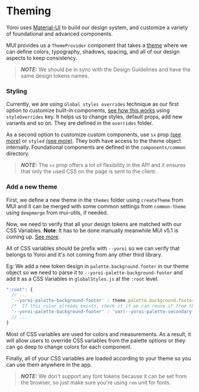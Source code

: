 # Theming

Yoroi uses [Material-UI](https://mui.com) to build our design system, and customize a variety of foundational and advanced components.

MUI provides us a `ThemeProvider` component that takes a [theme](https://mui.com/customization/theming/) where we can define colors, typography, shadows, spacing, and all of our design aspects to keep consistency.

> **_NOTE:_**  We should be in sync with the Design Guidelines and have the same design tokens names.

### Styling

Currently, we are using `Global styles overrides` technique as our first option to customize built-in components, [see how this works](https://mui.com/customization/theme-components/) using `styleOverrides` key. It helps us to change styles, default props, add new variants and so on. They are defined in the `overrides` folder.

As a second option to customize custom components, use `sx` prop [(see more)](https://mui.com/system/the-sx-prop/) or `styled` [(see more)](https://mui.com/system/styled/). They both have access to the theme object internally.
Foundational components are defined in the `components/common` directory.

> **_NOTE:_**  The `sx` prop offers a lot of flexibility in the API and it ensures that only the used CSS on the page is sent to the client.


### Add a new theme
First, we define a new theme in the `themes` folder using `createTheme` from MUI and it can be merged with some common settings from `common-theme` using `deepmerge` from mui-utils, if needed.

Now, we need to verify that all your design tokens are matched with our CSS Variables.
**Note**: It has to be done manually meanwhile MUI v5.1 is coming up. [See more](https://github.com/mui-org/material-ui/issues/27651).

All of CSS variables should be prefix with `--yoroi` so we can verify that belongs to Yoroi and it's not coming from any other third library.

Eg: We add a new token design in `palette.background.footer` in our theme object so we need to parse it to `--yoroi-palette-background-footer` and add it as a CSS Variables in `globalStyles.js` at the `:root` level.

```js
":root": {
  // ...
  '--yoroi-palette-background-footer' : theme.palette.background.footer,
  /*  If this color already exists, check it if we can reuse it from the palette colors */
  '--yoroi-palette-background-footer' : 'var(--yoroi-palette-secondary-300)',
  // ...
}
```
Most of CSS variables are used for colors and measurements. As a result, it will allow users to override CSS variables from the palette options or they can go deep to change colors for each component.

Finally, all of your CSS variables are loaded according to your theme so you can use them anywhere in the app.

 > **_NOTE:_**  We don't support any font tokens because it can be set from the browser, so just make sure you're using `rem` unit for fonts.
